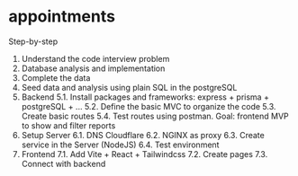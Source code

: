 # appointments

Step-by-step
1. Understand the code interview problem 
2. Database analysis and implementation
3. Complete the data
4. Seed data and analysis using plain SQL in the postgreSQL
5. Backend
5.1. Install packages and frameworks: express + prisma + postgreSQL + ...
5.2. Define the basic MVC to organize the code
5.3. Create basic routes
5.4. Test routes using postman. Goal: frontend MVP to show and filter reports
6. Setup Server
6.1. DNS Cloudflare
6.2. NGINX as proxy
6.3. Create service in the Server (NodeJS)
6.4. Test environment
7. Frontend
7.1. Add Vite + React + Tailwindcss
7.2. Create pages
7.3. Connect with backend